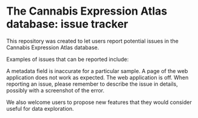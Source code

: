 # The Cannabis Expression Atlas database: issue tracker
This repository was created to let users report potential issues in the Cannabis Expression Atlas database.

Examples of issues that can be reported include:

A metadata field is inaccurate for a particular sample.
A page of the web application does not work as expected.
The web application is off.
When reporting an issue, please remember to describe the issue in details, possibly with a screenshot of the error.

We also welcome users to propose new features that they would consider useful for data exploration.
